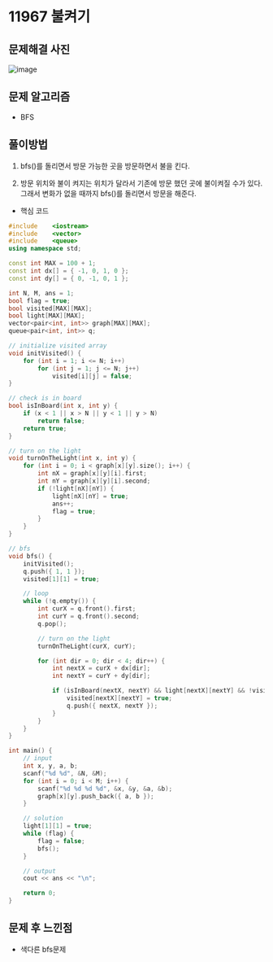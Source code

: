 # 11967 불켜기

## 문제해결 사진

![image](https://user-images.githubusercontent.com/42582516/83532661-86153380-a529-11ea-9f14-cd209b946371.png)


## 문제 알고리즘

- BFS

## 풀이방법

1. bfs()를 돌리면서 방문 가능한 곳을 방문하면서 불을 킨다.

2. 방문 위치와 불이 켜지는 위치가 달라서 기존에 방문 했던 곳에 불이켜질 수가 있다. 그래서 변화가 없을 때까지 bfs()를 돌리면서 방문을 해준다.

- 핵심 코드

```c++
#include	<iostream>
#include	<vector>
#include	<queue>
using namespace std;

const int MAX = 100 + 1;
const int dx[] = { -1, 0, 1, 0 };
const int dy[] = { 0, -1, 0, 1 };

int N, M, ans = 1;
bool flag = true;
bool visited[MAX][MAX];
bool light[MAX][MAX];
vector<pair<int, int>> graph[MAX][MAX];
queue<pair<int, int>> q;

// initialize visited array
void initVisited() {
	for (int i = 1; i <= N; i++)
		for (int j = 1; j <= N; j++)
			visited[i][j] = false;
}

// check is in board
bool isInBoard(int x, int y) {
	if (x < 1 || x > N || y < 1 || y > N)
		return false;
	return true;
}

// turn on the light
void turnOnTheLight(int x, int y) {
	for (int i = 0; i < graph[x][y].size(); i++) {
		int nX = graph[x][y][i].first;
		int nY = graph[x][y][i].second;
		if (!light[nX][nY]) {
			light[nX][nY] = true;
			ans++;
			flag = true;
		}
	}
}

// bfs
void bfs() {
	initVisited();
	q.push({ 1, 1 });
	visited[1][1] = true;

	// loop
	while (!q.empty()) {
		int curX = q.front().first;
		int curY = q.front().second;
		q.pop();

		// turn on the light
		turnOnTheLight(curX, curY);

		for (int dir = 0; dir < 4; dir++) {
			int nextX = curX + dx[dir];
			int nextY = curY + dy[dir];

			if (isInBoard(nextX, nextY) && light[nextX][nextY] && !visited[nextX][nextY]) {
				visited[nextX][nextY] = true;
				q.push({ nextX, nextY });
			}
		}
	}
}

int main() {
	// input
	int x, y, a, b;
	scanf("%d %d", &N, &M);
	for (int i = 0; i < M; i++) {
		scanf("%d %d %d %d", &x, &y, &a, &b);
		graph[x][y].push_back({ a, b });
	}

	// solution
	light[1][1] = true;
	while (flag) {
		flag = false;
		bfs();
	}

	// output
	cout << ans << "\n";

	return 0;
}

```

## 문제 후 느낀점

- 색다른 bfs문제
